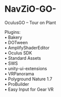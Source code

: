 # NavZiO-GO-
OculusGO – Tour on Plant

Plugins:<br>
• Bakery<br>
• DOTween<br>
• AmplifyShaderEditor<br>
• Oculus SDK<br>
• Standard Assets<br>
• SWS<br>
• unity-ui-extensions<br>
• VRPanorama<br>
• Polyground Nature 1.7<br>
• ProBuilder<br>
• Easy Input for Gear VR<br>
